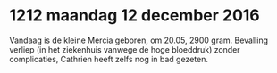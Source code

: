 # 1212 maandag 12 december 2016
Vandaag is de kleine Mercia geboren, om 20.05, 2900 gram. Bevalling verliep (in het ziekenhuis vanwege de hoge bloeddruk) zonder complicaties, Cathrien heeft zelfs nog in bad gezeten.